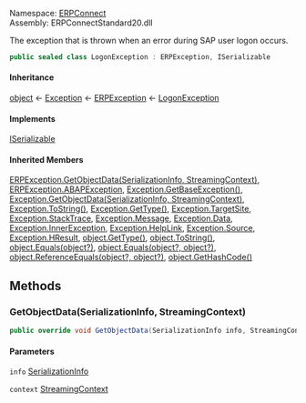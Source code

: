 Namespace: [ERPConnect](../)\
Assembly: ERPConnectStandard20.dll

The exception that is thrown when an error during SAP user logon occurs.

```csharp
public sealed class LogonException : ERPException, ISerializable

```

#### Inheritance

[object](https://learn.microsoft.com/dotnet/api/system.object) ← [Exception](https://learn.microsoft.com/dotnet/api/system.exception) ← [ERPException](../ERPConnect.ERPException/) ← [LogonException](./)

#### Implements

[ISerializable](https://learn.microsoft.com/dotnet/api/system.runtime.serialization.iserializable)

#### Inherited Members

[ERPException.GetObjectData(SerializationInfo, StreamingContext)](../ERPConnect.ERPException/#ERPConnect_ERPException_GetObjectData_System_Runtime_Serialization_SerializationInfo_System_Runtime_Serialization_StreamingContext_), [ERPException.ABAPException](../ERPConnect.ERPException/#ERPConnect_ERPException_ABAPException), [Exception.GetBaseException()](https://learn.microsoft.com/dotnet/api/system.exception.getbaseexception), [Exception.GetObjectData(SerializationInfo, StreamingContext)](https://learn.microsoft.com/dotnet/api/system.exception.getobjectdata), [Exception.ToString()](https://learn.microsoft.com/dotnet/api/system.exception.tostring), [Exception.GetType()](https://learn.microsoft.com/dotnet/api/system.exception.gettype), [Exception.TargetSite](https://learn.microsoft.com/dotnet/api/system.exception.targetsite), [Exception.StackTrace](https://learn.microsoft.com/dotnet/api/system.exception.stacktrace), [Exception.Message](https://learn.microsoft.com/dotnet/api/system.exception.message), [Exception.Data](https://learn.microsoft.com/dotnet/api/system.exception.data), [Exception.InnerException](https://learn.microsoft.com/dotnet/api/system.exception.innerexception), [Exception.HelpLink](https://learn.microsoft.com/dotnet/api/system.exception.helplink), [Exception.Source](https://learn.microsoft.com/dotnet/api/system.exception.source), [Exception.HResult](https://learn.microsoft.com/dotnet/api/system.exception.hresult), [object.GetType()](https://learn.microsoft.com/dotnet/api/system.object.gettype), [object.ToString()](https://learn.microsoft.com/dotnet/api/system.object.tostring), [object.Equals(object?)](<https://learn.microsoft.com/dotnet/api/system.object.equals#system-object-equals(system-object)>), [object.Equals(object?, object?)](<https://learn.microsoft.com/dotnet/api/system.object.equals#system-object-equals(system-object-system-object)>), [object.ReferenceEquals(object?, object?)](https://learn.microsoft.com/dotnet/api/system.object.referenceequals), [object.GetHashCode()](https://learn.microsoft.com/dotnet/api/system.object.gethashcode)

## Methods

### GetObjectData(SerializationInfo, StreamingContext)

```csharp
public override void GetObjectData(SerializationInfo info, StreamingContext context)

```

#### Parameters

`info` [SerializationInfo](https://learn.microsoft.com/dotnet/api/system.runtime.serialization.serializationinfo)

`context` [StreamingContext](https://learn.microsoft.com/dotnet/api/system.runtime.serialization.streamingcontext)
